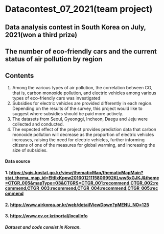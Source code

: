 # Datacontest_07_2021(team project)
## Data analysis contest in South Korea on July, 2021(won a third prize)
##  The number of eco-friendly cars and the current status of air pollution by region

## Contents
1. Among the various types of air pollution, the correlation between CO, that is, carbon monoxide pollution, and electric vehicles among various types of eco-friendly cars was investigated
2. Subsidies for electric vehicles are provided differently in each region. Depending on the results of the survey, this project would like to suggest where subsidies should be paid more actively.
3. The datasets from Seoul, Gyeonggi, Incheon, Daegu and Jeju were collected and conducted.
4. The expected effect of the project provides prediction data that carbon monoxide pollution will decrease as the proportion of electric vehicles increases, raising the need for electric vehicles, further informing citizens of one of the measures for global warming, and increasing the size of subsidies.



#### Data source
#### 1. https://sgis.kostat.go.kr/view/thematicMap/thematicMapMain?stat_thema_map_id=EItIIxKpqw20160121115806992KLww5xGJKJ&theme=CTGR_005&mapType=03&CTGRS=CTGR_001:recommend,CTGR_002:recommend,CTGR_003:recommend,CTGR_004:recommend,CTGR_005:recommend
#### 2. https://www.airkorea.or.kr/web/detailViewDown?pMENU_NO=125
#### 3. https://www.ev.or.kr/portal/localInfo

##### Dataset and code consist in Korean.
